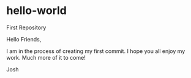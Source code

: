 # hello-world
First Repository

Hello Friends,

I am in the process of creating my first commit. I hope you all enjoy my work. 
Much more of it to come!

Josh

